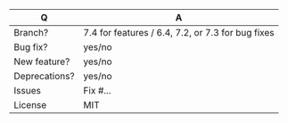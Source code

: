 | Q             | A
| ------------- | ---
| Branch?       | 7.4 for features / 6.4, 7.2, or 7.3 for bug fixes
| Bug fix?      | yes/no
| New feature?  | yes/no <!-- if yes, also update src/**/CHANGELOG.md -->
| Deprecations? | yes/no <!-- if yes, also update UPGRADE-*.md and src/**/CHANGELOG.md -->
| Issues        | Fix #... <!-- prefix each issue number with "Fix #"; no need to create an issue if none exists, explain below -->
| License       | MIT

<!--
🛠️ Replace this text with a concise explanation of your change:
- What it does and why it's needed
- A simple example of how it works (include PHP, YAML, etc.)
- If it modifies existing behavior, include a before/after comparison

Contributor guidelines:
- ✅ Add tests and ensure they pass
- 🐞 Bug fixes must target the **lowest maintained** branch where they apply
  https://symfony.com/releases#maintained-symfony-branches
- ✨ New features and deprecations must target the **feature** branch
  and must add an entry to the changelog file of the patched component:
  https://symfony.com/doc/current/contributing/code/conventions.html#writing-a-changelog-entry
- 🔒 Do not break backward compatibility:
  https://symfony.com/bc
-->
